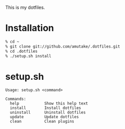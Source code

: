 This is my dotfiles.

Installation
============

```sh
% cd ~
% git clone git://github.com/amutake/.dotfiles.git
% cd .dotfiles
% ./setup.sh install
```

setup.sh
========

```
Usage: setup.sh <command>

Commands:
  help           Show this help text
  install        Install dotfiles
  uninstall      Uninstall dotfiles
  update         Update dotfiles
  clean          Clean plugins
```
